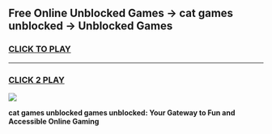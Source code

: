 
## Free Online Unblocked Games → cat games unblocked → Unblocked Games
<h3>
<a href="https://premium.freeplayer.one?title=cat_games_unblocked&ref=21F">CLICK TO PLAY</a></h3>
<hr>

<h3>
<a href="https://premium.freeplayer.one?title=cat_games_unblocked&ref=21F">CLICK 2 PLAY</a>
  
</h3>

<a href="https://premium.freeplayer.one?title=cat_games_unblocked&ref=21F/"><img src="https://clearcache.store/games.png"></a>


**cat games unblocked games unblocked: Your Gateway to Fun and Accessible Online Gaming**
